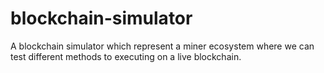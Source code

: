 # blockchain-simulator
A blockchain simulator which represent a miner ecosystem where we can test different methods to executing on a live blockchain.
